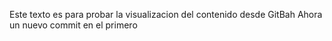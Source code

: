 Este texto es para probar la visualizacion del contenido desde GitBah
Ahora un nuevo commit en el primero